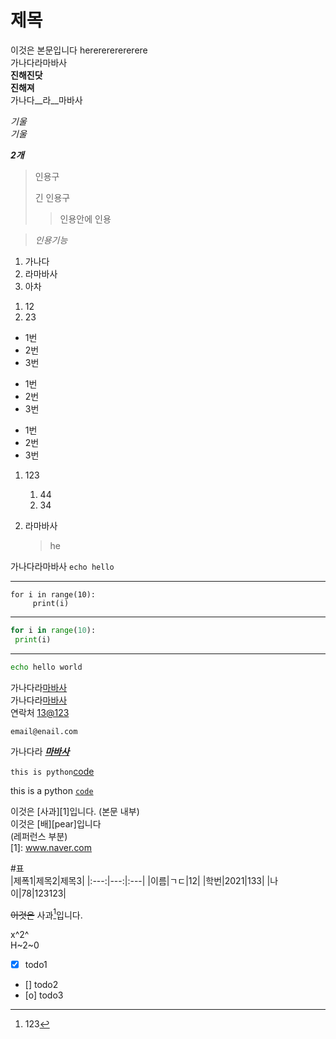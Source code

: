 # 제목

이것은 본문입니다 hererererererere  
가나다라마바사  
**진해진닷**  
__진해져__  
가나다__라__마바사

*기울*  
_기울_

***2개***

> 인용구
>
> 긴 인용구
>> 인용안에 인용
  
> *인용기능*


1. 가나다   
1. 라마바사  
1. 아차

1) 12
1) 23



* 1번
* 2번
* 3번

+ 1번
+ 2번
+ 3번

- 1번
- 2번
- 3번

1. 123
    1. 44
    2. 34



1. 라마바사
   > he


가나다라마바사 `echo hello`
***
    for i in range(10):
         print(i)

___

```python
for i in range(10):
 print(i)
```
---

```sh
echo hello world
```


가나다라[마바사](www.youtube.com/)  
가나다라[마바사](www.youtube.com/ "you")  
연락처 <13@123>

`email@enail.com`  

가나다라 **_[마바사](www.youtube.com/ "you")_**      

`
this is python `[code](www.github.com)`  
`  

this is a python [`code`](www.github.com "github")  


이것은 [사과][1]입니다.   (본문 내부)  
이것은 [배][pear]입니다  
(레퍼런스 부분)  
[1]: www.naver.com  


#표  
|제폭1|제목2|제목3|
|:---:|---:|:---|
|이름|ㄱㄷ|12|
|학번|2021|133|
|나이|78|123123|  



~~이것은~~ 사과[^1]입니다.
[^1]: 123

x^2^  
H~2~0  

- [x] todo1  
- [] todo2 
- [o] todo3

